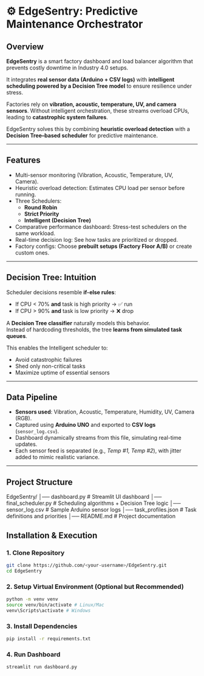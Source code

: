 
# ⚙ EdgeSentry: Predictive Maintenance Orchestrator  

##  Overview  
**EdgeSentry** is a smart factory dashboard and load balancer algorithm that prevents costly downtime in Industry 4.0 setups.  

It integrates **real sensor data (Arduino + CSV logs)** with **intelligent scheduling powered by a Decision Tree model** to ensure resilience under stress.  

Factories rely on **vibration, acoustic, temperature, UV, and camera sensors**. Without intelligent orchestration, these streams overload CPUs, leading to **catastrophic system failures**.  

EdgeSentry solves this by combining **heuristic overload detection** with a **Decision Tree–based scheduler** for predictive maintenance.  

---

##  Features  
- Multi-sensor monitoring (Vibration, Acoustic, Temperature, UV, Camera).  
- Heuristic overload detection: Estimates CPU load per sensor before running.  
- Three Schedulers:  
  - **Round Robin**  
  - **Strict Priority**  
  - **Intelligent (Decision Tree)**  
- Comparative performance dashboard: Stress-test schedulers on the same workload.  
- Real-time decision log: See how tasks are prioritized or dropped.  
- Factory configs: Choose **prebuilt setups (Factory Floor A/B)** or create custom ones.  

---

## Decision Tree: Intuition  
Scheduler decisions resemble **if-else rules**:  

- If CPU < 70% **and** task is high priority → ✅ run  
- If CPU > 90% **and** task is low priority → ❌ drop  

A **Decision Tree classifier** naturally models this behavior.  
Instead of hardcoding thresholds, the tree **learns from simulated task queues**.  

This enables the Intelligent scheduler to:  
- Avoid catastrophic failures
- Shed only non-critical tasks
- Maximize uptime of essential sensors  

---

## Data Pipeline  
- **Sensors used**: Vibration, Acoustic, Temperature, Humidity, UV, Camera (RGB).  
- Captured using **Arduino UNO** and exported to **CSV logs** (`sensor_log.csv`).  
- Dashboard dynamically streams from this file, simulating real-time updates.  
- Each sensor feed is separated (e.g., *Temp #1, Temp #2*), with jitter added to mimic realistic variance.  

---

## Project Structure  
EdgeSentry/
│── dashboard.py # Streamlit UI dashboard
│── final_scheduler.py # Scheduling algorithms + Decision Tree logic
│── sensor_log.csv # Sample Arduino sensor logs
│── task_profiles.json # Task definitions and priorities
│── README.md # Project documentation

## Installation & Execution  

### 1️. Clone Repository  
```bash
git clone https://github.com/<your-username>/EdgeSentry.git
cd EdgeSentry
```
### 2️. Setup Virtual Environment (Optional but Recommended)  
```bash
python -m venv venv
source venv/bin/activate # Linux/Mac
venv\Scripts\activate # Windows
```
### 3️. Install Dependencies  
```bash
pip install -r requirements.txt
```
### 4️. Run Dashboard  
```bash
streamlit run dashboard.py
```

